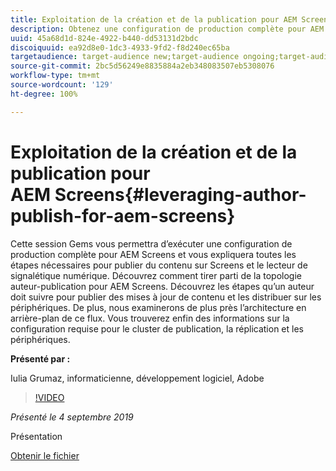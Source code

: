 ```yaml
---
title: Exploitation de la création et de la publication pour AEM Screens
description: Obtenez une configuration de production complète pour AEM Screens et découvrez toutes les étapes nécessaires pour publier du contenu sur Screens et le lecteur de signalétique numérique.
uuid: 45a68d1d-824e-4922-b440-dd53131d2bdc
discoiquuid: ea92d8e0-1dc3-4933-9fd2-f8d240ec65ba
targetaudience: target-audience new;target-audience ongoing;target-audience upgrader
source-git-commit: 2bc5d56249e8835884a2eb348083507eb5308076
workflow-type: tm+mt
source-wordcount: '129'
ht-degree: 100%

---
```



# Exploitation de la création et de la publication pour AEM Screens{#leveraging-author-publish-for-aem-screens}

Cette session Gems vous permettra d’exécuter une configuration de production complète pour AEM Screens et vous expliquera toutes les étapes nécessaires pour publier du contenu sur Screens et le lecteur de signalétique numérique. Découvrez comment tirer parti de la topologie auteur-publication pour AEM Screens. Découvrez les étapes qu’un auteur doit suivre pour publier des mises à jour de contenu et les distribuer sur les périphériques. De plus, nous examinerons de plus près l’architecture en arrière-plan de ce flux. Vous trouverez enfin des informations sur la configuration requise pour le cluster de publication, la réplication et les périphériques.

**Présenté par :**

Iulia Grumaz, informaticienne, développement logiciel, Adobe

>[!VIDEO](https://video.tv.adobe.com/v/28706/?quality=9)

*Présenté le 4 septembre 2019*

Présentation

[Obtenir le fichier](assets/leveraging-author-publish-aem-screens-final.pdf)
